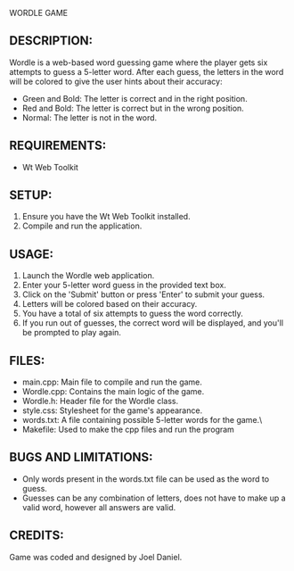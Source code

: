 WORDLE GAME

DESCRIPTION:
-----------
Wordle is a web-based word guessing game where the player gets six attempts to guess a 5-letter word. After each guess, the letters in the word will be colored to give the user hints about their accuracy:
- Green and Bold: The letter is correct and in the right position.
- Red and Bold: The letter is correct but in the wrong position.
- Normal: The letter is not in the word.

REQUIREMENTS:
------------
- Wt Web Toolkit

SETUP:
-----
1. Ensure you have the Wt Web Toolkit installed.
2. Compile and run the application.

USAGE:
-----
1. Launch the Wordle web application.
2. Enter your 5-letter word guess in the provided text box.
3. Click on the 'Submit' button or press 'Enter' to submit your guess.
4. Letters will be colored based on their accuracy.
5. You have a total of six attempts to guess the word correctly.
6. If you run out of guesses, the correct word will be displayed, and you'll be prompted to play again.

FILES:
-----
- main.cpp: Main file to compile and run the game.
- Wordle.cpp: Contains the main logic of the game.
- Wordle.h: Header file for the Wordle class.
- style.css: Stylesheet for the game's appearance.
- words.txt: A file containing possible 5-letter words for the game.\
- Makefile: Used to make the cpp files and run the program

BUGS AND LIMITATIONS:
---------------------
- Only words present in the words.txt file can be used as the word to guess.
- Guesses can be any combination of letters, does not have to make up a valid word, however all answers are valid.

CREDITS:
--------

Game was coded and designed by Joel Daniel.
